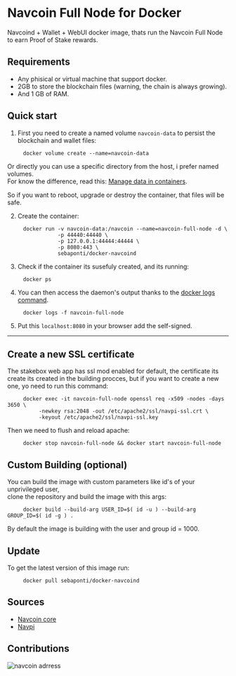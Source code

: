 Navcoin Full Node for Docker
============================

Navcoind + Wallet + WebUI docker image, thats run the Navcoin Full Node to earn Proof of Stake rewards.

Requirements
------------

* Any phisical or virtual machine that support docker.
* 2GB to store the blockchain files (warning, the chain is always growing).
* And 1 GB of RAM.

Quick start
-----------

1. First you need to create a named volume `navcoin-data` to persist the blockchain and wallet files:
```
     docker volume create --name=navcoin-data
```
Or directly you can use a specific directory from the host, i prefer named volumes.  
For know the difference, read this: [Manage data in containers](https://docs.docker.com/engine/tutorials/dockervolumes/).

So if you want to reboot, upgrade or destroy the container, that files will be safe.


2. Create the container:
```
     docker run -v navcoin-data:/navcoin --name=navcoin-full-node -d \
                -p 44440:44440 \
                -p 127.0.0.1:44444:44444 \
                -p 8080:443 \
                sebaponti/docker-navcoind
```
3. Check if the container its susefuly created, and its running:
```
     docker ps
```
4. You can then access the daemon's output thanks to the [docker logs command](https://docs.docker.com/reference/commandline/cli/#logs).
```
     docker logs -f navcoin-full-node
```
5. Put this `localhost:8080` in your browser add the self-signed.

---

Create a new SSL certificate
----------------------------

The stakebox web app has ssl mod enabled for default, the certificate its create its created in the building procces,
but if you want to create a new one, yo need to run this command:

```
     docker exec -it navcoin-full-node openssl req -x509 -nodes -days 3650 \
          -newkey rsa:2048 -out /etc/apache2/ssl/navpi-ssl.crt \
          -keyout /etc/apache2/ssl/navpi-ssl.key
```

Then we need to flush and reload apache:

```
     docker stop navcoin-full-node && docker start navcoin-full-node
```

Custom Building (optional)
--------------------------

You can build the image with custom parameters like id's of your unprivileged user,  
clone the repository and build the image with this args:
```
     docker build --build-arg USER_ID=$( id -u ) --build-arg GROUP_ID=$( id -g ) .
```
By default the image is building with the user and group id = 1000.


Update
------

To get the latest version of this image run:
```
     docker pull sebaponti/docker-navcoind
```

Sources
-------

- [Navcoin core](https://github.com/NAVCoin/navcoin-core)
- [Navpi](https://github.com/NAVCoin/navpi)

Contributions
-------------
![navcoin adrress](https://raw.githubusercontent.com/sebaponti/docker-navcoind/master/qr-code.png "Tips")
